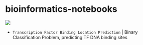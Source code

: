 # bioinformatics-notebooks

![](https://badgen.net/badge/Python/R/blue)
- <code>Transcription Factor Binding Location Prediction</code> | Binary Classification Problem, predicting TF DNA binding sites

